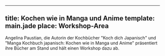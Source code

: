 ---
title: Kochen wie in Manga und Anime
template: main.jade
place: Workshop-Area
----

Angelina Paustian, die Autorin der Kochbücher "Koch dich Japanisch" und "Manga Kochbuch japanisch: Kochen wie in Manga und Anime" präsentiert ihre Bücher am Stand und hält einen Workshop dazu ab. 
